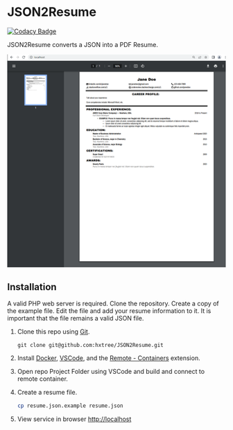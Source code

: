 # JSON2Resume

[![Codacy Badge](https://api.codacy.com/project/badge/Grade/d96205a06e2a45838b782cc23b07ea95)](https://app.codacy.com/gh/hxtree/JSON2Resume/)

JSON2Resume converts a JSON into a PDF Resume.

![Resume Example](https://github.com/hxtree/JSON2Resume/raw/master/docs/example.png "Screenshot")

## Installation

A valid PHP web server is required. Clone the repository. Create a copy of the example file. Edit the file and add your resume information to it. It is important that the file remains a valid JSON file.


1. Clone this repo using [Git](https://git-scm.com/downloads).
    ```
    git clone git@github.com:hxtree/JSON2Resume.git
    ```

2. Install [Docker](https://docs.docker.com/get-docker/), [VSCode](https://code.visualstudio.com/), and the [Remote - Containers](https://code.visualstudio.com/docs/remote/containers-tutorial) extension.

3. Open repo Project Folder using VSCode and build and connect to remote container.

4. Create a resume file.
    ```bash
    cp resume.json.example resume.json
    ```

5. View service in browser [http://localhost](http://localhost)
